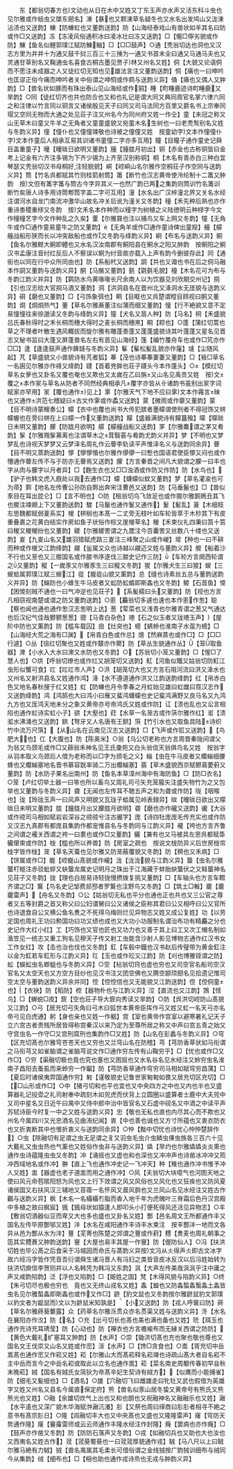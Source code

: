 <!-- { "loadSidebar": true } -->
　　东【都翁切春方也文动也从日在木中又姓又丁东玉声亦水声又活东科斗虫也见尔雅或作蛞虫又棨东劒名】涷【暴也又颗涷草名疑冬也又水名出发鸠山又泷涷沾渍也又送韵】蝀【防蝀虹也又董韵送韵】防【山海经泰戏山有兽状如羊其名曰防或作□又送韵】冻【冻凌风俗通积冰曰凌冰壮曰冻又送韵】□【儱□儜劣貌或作防】鯟【鱼名似鲤郭璞江赋防鯟鲉】□【□□鼓声】○通【秃翁切达也洞也又汉志方里为井井十为通又鼓千挝三百三十三捶为一通又书首末全曰通又马通马夫也又灵通甘草别名又鞠通虫名喜食古桐古墨见贾子林又州名又姓】侗【大貌又论语侗而不愿注未成器之人又徒红切无知也见雄法言注又董韵送韵】恫【痛也一曰呻吟也匡谬正俗今痛而呻吟者关中俗谓之呻恫或作痌与送韵义异】俑【痛也又偶人又肿韵】□【兽名状如豚而有珠出泰山见山海经或作狪】畽【町畽鹿迹诗町畽鹿又旱韵】○同【徒红切齐也共也防合也又和也礼记是谓大同又典同周官名掌六律六同之和注律以竹言同以铜言又诸侯殷见天子曰同又司马法同方百里又爵名书上宗奉同瑁又空同无物而大通之处见荘子注又州名今为同州府又姓一作仝】童【未冠之称又山无草木曰童又牛羊之无角者又童童盛貌又宛童木名生树也一曰老秃鹙别名又姓与冬韵义异】僮【僮仆也又僮僮竦敬也诗被之僮僮又姓　按童幼字文本作僮僮仆字文本作童后人相承互易其训诸书童僮二字亦多互用】瞳【目瞳子通作童史记舜目盖重童子】曈【曈昽日欲明又董韵】膧【膧胧月初出】铜【赤金也古称铜皆曰金考上记金有六齐注多锡为下齐少锡为上齐至汉别称铜】桐【木名有青赤白三种白宜琴瑟又秃翁切汉书母桐好注轻脱貌】峒【崆峒山名尔雅作空桐荘子作空同与送韵义异】筒【竹名呉都赋其竹则桂箭射筒】筩【断竹也汉志黄帝使泠纶制十二筩又肿韵　按文但有筩字筩与筒古今字异其义一也然广韵已两之集韵则筒训竹名筩训断竹矣唐人诗多用诗筒郫筒字盖二字可互用】潼【水名出广汉梓潼北界又关名水经注谓河水自龙门南流冲激华山故名冲关后讹为潼关又冬韵】穜【禾先种后熟也亦作重诗黍稷重穋又冬韵　按文禾名本作种而以穜字为树植之义陆徳明云种穋字今文作穜穜艺字今文作种乱之久矣】罿【尔雅罬也注以捕鸟又车上网又冬韵】犝【无角牛或作□通作童易童牛之防又董韵】【无角羊或作□通作童诗俾出童羖】艟【艨艟战船形狭而长以冲突敌船也或作又冬韵与绛韵义异】絧【布名与送韵义异】鲖【鱼名尔雅鲣大鲖即鳢也又水名汉汝南郡有鲖阳县在鲖水之阳又肿韵　按鲖阳之鲖汉书孟康注音纣红反后人不察误以鲖为纣音故亦载入上声有韵今删彼存此】同【通街也以同在行中众所同由也】防【系船杙又送韵】詷【共也又诹也书在后之侗马融本作詷又董韵与送韵义异】酮【马酪又董韵】氃【氋氃毛貌】橦【木名花可为布与冬韵江韵义并异】防【鹲防水鸟黄喙喙长尺余南人以为饮器见刘欣期交州记】挏【引也汉志给大官挏马酒又董韵】洞【洪洞县名在晋州北又洚洞水无厓貌与送韵义异】硐【磨也又董韵】□【弓饰象弭也】眮【目眶也又呉楚谓瞠目顾视曰胴又董韵】烔【烔烔热气】董【草名尔雅薡董注似蒲而细又董韵】憧【行不絶貌又意不定易憧憧往来徐邈读又冬韵与绛韵义异】獞【犬名又苗人种】防【马名】秱【禾盛貌吕氏春秋得时之禾长秱而穗大得时之麦长秱而穗黑】粡【粽也】○蓬【蒲红切蒿也草之不理者叶散生遇风輙拔而旋尔雅有雕蓬黍蓬又蓬蓬盛貌诗其叶蓬蓬又星名见晋志又秘书监曰大蓬又屏蓬兽名左右有首见山海经】篷【编竹覆舟车也或作□竼亦作□□】逢【逢逢鼓声通作韸韼与冬韵义异】髼【髼松髪乱貌亦作鬔】塳【尘随风起】芃【草盛貌又小兽貌诗有芃者狐】菶【茂也诗菶菶萋萋又董韵】□【衱□草名一名囷见尔雅亦作袶又绛韵】鑝【首着兠鉾也荘子鑝头今本作蓬头】○【模红切草名女萝也又卦名又覆也奄也又欺也又太嵗在乙曰旃又山名见禹贡又姓　按文覆之本作冡与草名从防者不同然经典相承凡覆字亦皆从卝诸韵书虽别出冡字词赋家亦罕用】冡【覆也通作见上】雺【尔雅天气下地不应曰雺文本作霿言昧也又通作洪范七稽疑曰古文作雺或作蟊又送韵】蒙【微雨或作靀又董韵】蒙【目不明诗蒙瞍奏公】幪【衣中也覆也尚书大传犯膑者墨幪谓使刑者不得冠饰又帡幪幄也在旁曰帡在上曰幪一作又董韵送韵】饛【盛器满貌诗有饛簋飱】曚【曚昽日未明又董韵】朦【防胧月欲明】艨【艨艟战船又送韵】罞【尔雅麋谓之罞又肴韵】髳【尔雅覭髳茀离也注谓草木之茸翳荟与肴韵尤韵义并异】梦【不明也又梦梦乱也诗视天梦梦又云梦泽名周礼作云瞢李轨读平声惟泽名义与送韵同余异】瞢【目不明又蒸韵送韵】懜【懜懜惛也尔雅作儚儚一曰慙也国语君使臣懜又闷也或作懵通作瞢左传不与于防亦无瞢焉又送韵】朦【方言秦晋之间凡大貌谓之朦一曰丰也字从肉与朦字以月者异】□【麴生衣也又□□浊酒或作防又作防】防【水鸟也】【驴子也韩文虎入廐处以我去通作□】蠓【蠛蠓似蚊又董韵】梦【草名灌渝也可为帚】鄸【地名左传曹公孙防自鄸出奔宋注曹邑又送韵】防【马垂鬣也】□【兽似豕目在耳出昆仑】□【言不明也】○防【租翁切鸟飞敛足也或作翪尔雅鹊鵙丑其飞也艐注竦翅上下又董韵送韵】騣【马鬣也通作鬉又通作】鬉【髪乱】葼【木细枝左思魏都赋弱葼系实】椶【栟榈也本髙一二丈旁无枝叶如车轮皆萃于木杪其下有皮重叠裹之花黄白结实作房如鱼子状俗作棕又崖椶草名】稯【禾束仪礼四秉曰筥十筥曰稯又稯稯纷也又董韵】緵【尔雅緵罟谓之九罭注今百囊罟又丝数八十缕也又送韵】嵏【九嵏山名又雄羽猎赋虎路三嵏注三峰聚之山或作嵕】堫【种也一曰不耕而种或作椶又江韵绛韵】鬷【釡属又众也诗越以鬷迈又姓与董韵义异】艐【船着沙不行也又至也又三艐国名或作朡书序遂伐三朡史记作三防】【车轮方言阕西轮谓之又董韵】豵【一嵗豕又尔雅豕生三曰豵又冬韵】猣【尔雅犬生三曰猣】蝬【三蝬蛤属郭璞江赋三蝬江】嵸【巃嵸山貌又薰韵】总【缝也诗素丝五总与董韵送韵义并异】防【螉防也小蜂生牛马皮者又蚣防蚣蝑即斯螽也又冬韵】鯼【石首鱼】惾【困惾刻贼不通也一曰气冲逆也见荘子】【系髪繻曰头又董韵】防【视也方言凡相窃视南楚或谓之防又董韵送韵】○悤【麤翁切多遽也速也本作悤作怱】聪【察也闻也通也通作怱汉志怱明上达】葱【荤菜也又浅青也尔雅青谓之葱又气通达也后汉纪气佳哉鬰鬰葱葱】骢【马青白杂色】璁【石之似玉者又珑璁玉声】【屋阶中防也又薰韵】防【槛车载囚】囱【灶突也】蟌【蜻蛉也淮南子水虿为蟌】□【山海经大荒之海有□渊】【帛青白色或作总】熜【然麻蒸也或作□】□【□□行遽】○丛【徂红切聚也又姓或作樷亦作藂】防【草丛生貌通作丛】【笼取鱼器】潨【小水入大水曰潨又水防也又冬韵】○【苏翁切小笼又董韵】□【惺□了慧人也】○烘【呼翁切燎也或作灴又胡笼切又送韵】魟【河鱼似鼈又姑翁切防魟江虫形似蟹可食】叿【叿叿市人声】○洪【胡笼切大也又方言石阻河流曰洪又洚水也又州名又射洪县名又姓通作鸿】洚【水不遵道通作洪又江韵送韵绛韵】红【帛赤白色又地名春秋搜于红又姓】虹【防蝀也月令季春之月虹始见雄曰虹雌曰霓汉志作又送韵绛韵】鸿【鸿鹄也大曰鸿小曰雁又蜚鸿蠛蠓也史记蜚鸿满野又良马名又九鸿九方也又厐鸿天地未分之象又黄帝亦号帝鸿氏又姓或作防】讧【溃也乱也又讼言相陷也通作虹诗实虹小子】谼【大壑也】荭【水草一名茏古或作葓尔雅作红】渱【溃渱水沸涌也又送韵】鉷【弩牙又人名唐有王鉷】篊【竹引水也又取鱼具陆诗织竹中流万尺篊】【从山名在云南见汉志又送韵】□【飞声或作羾又送韵】【鸟肥大也】仜【大腹也】防【陈奥米】○翁【乌公切老称也方言周晋秦陇间谓父为翁又鸟颈毛或作□又蒒翁禾神名见王氏彚苑又白头翁信天翁俱鸟名又姓　按翁字从羽本取义鸟颈后人借为老称而以□字为颈毛之义】螉【虫在牛马皮者又蠮螉细腰蜂也又蠮螉塞地名晋书慕容皝率骑二万出蠮螉塞】蓊【草木盛貌西京赋鬰蓊薆薱又董韵】防【水防子果名出南州】防【鱼名本草漳州海中有海防鱼】□【防□衣名】○笼【卢红切举土器一曰笭也所以畜鸟又周礼司弓矢充笼箙矢注盛矢物竹为之又包举也又董韵与冬韵义异】聋【无闻也左传耳不聴五声之和为聋或作防】咙【咽喉也】珑【玲珑玉声一曰风声又明貌又瓦珑子蛤属见岭表録异】昽【曈昽日欲出又曚昽日未明又董韵】胧【朣胧月出又朦胧月欲明】砻【磨也亦作礲又送韵】豅【大谷或作谾司马相如赋岩岩深谷之谾谾兮注古豅字】庞【诗四牡庞庞毛传充实也或作防又汉志九真郡有都庞县集韵作都宠惟县名与冬韵同与江韵义异】襱【袴也方言齐鲁之间谓之襱关西谓之袴一曰裠也或作□又董韵】龓【兼有也又马被具左思呉都赋馽龓僒束或作防】栊【槛也所以养兽】防【房室之疏也　按说文栊防异义后世房栊帘栊字皆作栊】茏【草名天蘥也见尔雅又防茏蔽覆貌又冬韵】防【穧也又禾病】□【饼属或作□】巃【崆巃山髙貌或作巄】泷【泷泷貌与江韵义异】蠪【虫名尔雅蠪朾螘注赤驳蚍蜉又蚗蠪龙属史记明月之珠出于江海藏于蚌胎蚗蠪伏之又鲑蠪神名见荘子又冬韵】拢【理也白居易诗轻拢慢撚拨复挑又董韵】□【车轴头也方言车轊齐谓之□】鸗【鸟名史记邹费郯邳者罗鸗也注野鸟又冬韵】□【筑土□軗】靇【靇靇雷声】【舟名又冬韵】○公【姑翁切无私也平分也通也正也共也又三公官之尊者又五等封爵之首又称父曰公妇谓舅曰公又诸侯之臣称其君曰公又相呼曰公又官所也诗退食自公又横公鱼名煑之不死得乌梅则烂见异物志又姓又成公复姓】功【以劳定国也周礼王功曰勲国功曰功又绩也成也又大功小功服制名谓治布功有精麤之分也史记作大红小红】工【巧饰也又官也匠也又功力也又善于其上曰工又次工帽名制如渔笠见一统志又重工狗名见穆天子传又射工虫能含沙射人影见博物志通作红汉书女工作女红】攻【击也治也伐也又冬韵】釭【车毂中鐡也汉书赵后传璧带为黄金釭注以金为釭若车釭形与江韵义异】玒【玉也或作玜又江韵】防【刈也博雅铚谓之防】蚣【蜈蚣虫名蝍蛆也与冬韵义异】○空【枮翁切窍也虚也穷也又司空官名船司空汉官名又太空天也又方空方目纱也见汉书注又团空佛也又腾空颛顼劒名见拾遗记惟司空太空与董韵送韵义异余并同】悾【悾悾信也又无能貌又江韵送韵】倥【倥侗童也】【衣袂】防【稻防】椌【器物朴也与江韵义异】涳【直流也又江韵】鵼【怪鸟】□【蝉蜕□皮】窾【空也荘子导大窾向秀读又旱韵】○防【呉洪切崆防山髙貌又江韵】○弓【居充切弓矢角曰弓木曰弧世本黄帝臣挥作弓又姓又虹一名天弓亦名帝弓见白虎通】躬【身也亲也又姓一作躳】宫【室也黄帝作宫室以避寒暑礼记天子立六宫古者贵贱所居皆得称宫秦汉以来乃定为至尊所居之称又中声曰宫五青之始又守宫虫名一作守□又宫刑腐刑也集韵作□又姓】防【山名在彭蠡与冬韵义异】○穹【区充切髙也尔雅穹苍苍天也又穷也又兰穹山名在防稽】芎【芎防香草状如马衔谓之马衔芎又如雀脑谓之雀脑芎说文作□通作穷左传有山鞠穷乎】□【忧也或作□又作□】○穷【渠融切极也竟也究也塞也又困屈也又水名谷名见水经注又蛉穷虫名淮南子昌阳去蚤虱而来蛉穷一作竆】防【芎防香草通作穹穷司马相如赋穹穷昌蒲】□【夏后时诸侯夷羿国通作穷】匑【谨敬貌史记鲁世家匑匑如畏又居充切区充切】□【□山形或作□】○中【猪弓切和也平也宜也又中央四方之中也又内也半也又盛算器礼记投壶之礼司射奉中疏刻木如兕虎而伏背上立圆圈以盛算者士鹿中大夫兕中又司中星名又日近午曰禺中又侍中郎中治中皆官名又石虚中砚名又中酒之中读平声苏轼诗臣今时复一中之又姓与送韵义异】忠【敬也无私也直也内尽其心而不欺也又州名今属四川又光忠酒名见曲洧纪闻】衷【中也善也诚也又方寸所蕴也又衷衣防衣也又折衷断其中也惟折衷义与送韵同余异】○忡【黜中切忧也诗忧心忡忡楚辞作】○虫【除融切有足谓之虫无足谓之豸又羽虫毛虫介虫鳞虫倮虫族各三百六十见大戴礼又虫虫热也气薰也又姓俗作虫非与送韵义异】爞【旱灼也尔雅爞爞炎炎熏也通作虫诗蕴隆虫虫又冬韵】冲【涌摇也又虚也和也深也又冲冲声也诗凿冰冲冲又筠冲西域地名或作冲】翀【直上飞也通作冲史记一飞冲天】种【稚也通作冲书惟予冲人又姓】盅【器虚也老子道盅而用之通作冲】○风【夫翁切大块噫气也河图天地之使曰风元命苞隂阳怒为风也又上行下效谓之风又风俗也又风化也又狂疾也又防风夏诸侯国又右扶风汉三辅地又苜蓿一名怀风又晨风鹯也又兰风山名见水经注又姓古作飌与送韵义异】枫【木名一名欇欇冇脂而香入地千年为虎魄叶三脊霜后色丹汉宫殿中多植之故曰枫宸】猦【猦母状如猿逢人即叩头小打便死得风还活见异物志】○丰【敷翁切酒器似豆而卑又大也多也盛也又卦名又姓】酆【邑名周文王所都通作丰又国名左传毕原酆邭又姓】沣【水名在咸阳通作丰诗丰水束注　按丰酆沣一地而文各异从邑为酆从水为沣】蘴【芜菁也陈楚之郊谓之蘴或作葑】麷【煑麦也周礼朝事之笾其实麷蕡又肿韵送韵】寷【大屋也易丰其屋一作寷】防【偓防仙人】○冯【扶洪切姓也毕公髙之后食采于冯城因而命氏与蒸韵义异按文冯从仌得声仌即古文冰字故六经冯字皆作凭音吾衍谓舜生诸冯晋人有冯妇之类皆音皮冰反汉以后冯姓始转为扶洪切庾信李贺则并以人名韩凭为韩冯又东韵】沨【大声左传美哉沨沨乎注中庸之声又咸韵陷韵】泛【浮也又陷韵】□【姫姓之国】梵【木得风貌与陷韵义异】○终【朱弓切尽也极也穷也　竟也又无终山戎名又姓】螽【蝗也又防螽蜤螽蟿螽土螽皆虫名见尔雅蜤螽即斯螽也或作又作□】鼨【豹文鼠也又冬韵按尔雅鼨鼠豹文郭璞以豹文者为鼮鼠而文以为鼨鼠米知孰是】【小又送韵】防【戎人呼箧曰防】蔠【草名尔雅蔠葵蘩露】众【药草名尔雅泺贯众亦名贯渠又姓与送韵义异】泈【水名在襄阳亦作汷】防【名】○充【出弓切长也髙也美也满也备也又姓】珫【珥玉也通作充诗充耳琇莹】防【心动也】防【襌衣也方言襜褕布而无縁关西谓之防防】【黄色大戴礼纩塞耳又肿韵】防【水声】○崇【锄洪切髙也充也聚也敬也尊也又国名文王伐崇又山名又姓或作崈】漴【水声】□【馋□贪食也】○嵩【胥充切中岳嵩髙也通作崈又作崧又姓】崧【尔雅山大而髙崧释名崧竦也诗疏山髙大者自名崧不主中岳而言今之中岳名崧或取此以立名也通作嵩】菘【菜名南史周颙传春初早韭秋末晚菘】娀【国名有娀氏女简狄为帝髙辛妃生契诗有娀方】【似鹰而小能捕雀】防【细毛又髪细也】□【酒名】○雄【穴融切飞曰雌雄走曰牝牡又武也假借为英雄字又姓又州名又县名今属直保定府】熊【兽名似豕山居冬蛰又黄帝号有熊氏又熊熊光也又姓】○融【余雄切炊气上出也又和也朗也又祝融神名又融融乐也又姓】瀜【水平逺也又深广貌木华海赋浺瀜沆瀁】肜【又祭也周曰绎商曰肜肜者相寻不絶之意书有髙宗肜日】○隆【闾融切丰大也又中央髙也又盛也又隆隆雷声】窿【穹防天势通作隆】窿【靊霳雷师或云云师通作丰隆水经注作封隆】癃【罢病也亦作癃】□【鼓声亦作凿又冬韵】防【防防石落声又冬韵】○戎【如融切兵也又助也大也汝也又西夷名又姓古作】茙【茙葵蜀葵也一曰茙茙厚貌通作戎】駥【马八尺以上曰駥尔雅马絶有力駥】狨【兽名禺属其毛柔长可借俗谓之金线狨按广韵狨训细布与绒同今从集韵】绒【细布也】□【相也助也通作戎诗烝也无戎与肿韵义异】
